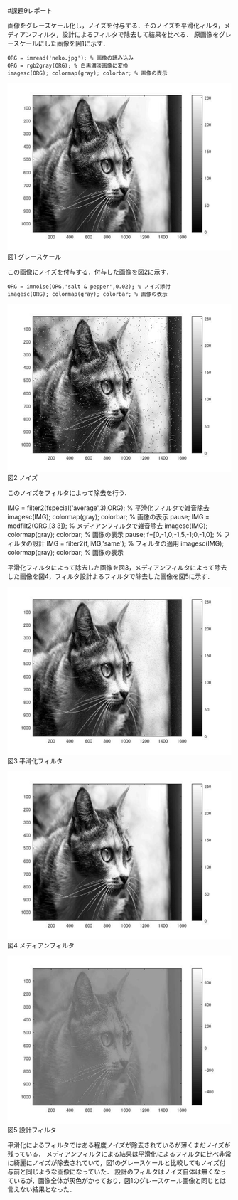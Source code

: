 #課題9レポート

画像をグレースケール化し，ノイズを付与する．そのノイズを平滑化ィルタ，メディアンフィルタ，設計によるフィルタで除去して結果を比べる．
原画像をグレースケールにした画像を図1に示す．

    ORG = imread('neko.jpg'); % 画像の読み込み
    ORG = rgb2gray(ORG); % 白黒濃淡画像に変換
    imagesc(ORG); colormap(gray); colorbar; % 画像の表示

![グレースケール](https://github.com/natorinep/my_image_processing/blob/master/image/9_1.jpg)  
図1 グレースケール  

この画像にノイズを付与する．付与した画像を図2に示す．

    ORG = imnoise(ORG,'salt & pepper',0.02); % ノイズ添付
    imagesc(ORG); colormap(gray); colorbar; % 画像の表示
    
![ノイズ](https://github.com/natorinep/my_image_processing/blob/master/image/9_2.jpg)  
図2 ノイズ  

このノイズをフィルタによって除去を行う．

IMG = filter2(fspecial('average',3),ORG); % 平滑化フィルタで雑音除去
imagesc(IMG); colormap(gray); colorbar; % 画像の表示
pause;
IMG = medfilt2(ORG,[3 3]); % メディアンフィルタで雑音除去
imagesc(IMG); colormap(gray); colorbar; % 画像の表示
pause;
f=[0,-1,0;-1,5,-1;0,-1,0]; % フィルタの設計
IMG = filter2(f,IMG,'same'); % フィルタの適用
imagesc(IMG); colormap(gray); colorbar; % 画像の表示

平滑化フィルタによって除去した画像を図3，メディアンフィルタによって除去した画像を図4，フィルタ設計よるフィルタで除去した画像を図5に示す．

![平滑化フィルタ ](https://github.com/natorinep/my_image_processing/blob/master/image/9_3.jpg)  
図3 平滑化フィルタ  

![メディアンフィルタ](https://github.com/natorinep/my_image_processing/blob/master/image/9_4.jpg)  
図4 メディアンフィルタ  

![設計フィルタ](https://github.com/natorinep/my_image_processing/blob/master/image/9_5.jpg)  
図5 設計フィルタ  

平滑化によるフィルタではある程度ノイズが除去されているが薄くまだノイズが残っている．
メディアンフィルタによる結果は平滑化によるフィルタに比べ非常に綺麗にノイズが除去されていて，図1のグレースケールと比較してもノイズ付与前と同じような画像になっていた．
設計のフィルタはノイズ自体は無くなっているが，画像全体が灰色がかっており，図1のグレースケール画像と同じとは言えない結果となった．
